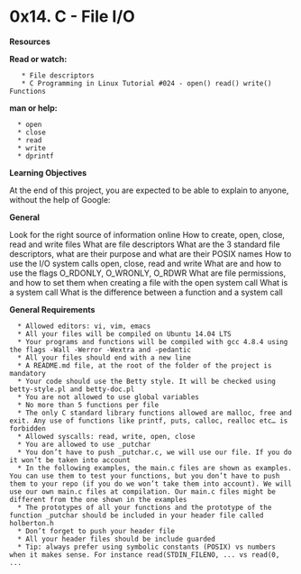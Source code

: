 # **0x14. C - File I/O**


**Resources**



**Read or watch:**

       * File descriptors
       * C Programming in Linux Tutorial #024 - open() read() write() Functions

**man or help:**

      * open
      * close
      * read
      * write
      * dprintf



**Learning Objectives**

At the end of this project, you are expected to be able to explain to anyone, without the help of Google:

**General**

Look for the right source of information online
How to create, open, close, read and write files
What are file descriptors
What are the 3 standard file descriptors, what are their purpose and what are their POSIX names
How to use the I/O system calls open, close, read and write
What are and how to use the flags O_RDONLY, O_WRONLY, O_RDWR
What are file permissions, and how to set them when creating a file with the open system call
What is a system call
What is the difference between a function and a system call


**General Requirements**



	  * Allowed editors: vi, vim, emacs
	  * All your files will be compiled on Ubuntu 14.04 LTS
	  * Your programs and functions will be compiled with gcc 4.8.4 using the flags -Wall -Werror -Wextra and -pedantic
	  * All your files should end with a new line
	  * A README.md file, at the root of the folder of the project is mandatory
	  * Your code should use the Betty style. It will be checked using betty-style.pl and betty-doc.pl
	  * You are not allowed to use global variables
	  * No more than 5 functions per file
	  * The only C standard library functions allowed are malloc, free and exit. Any use of functions like printf, puts, calloc, realloc etc… is forbidden
	  * Allowed syscalls: read, write, open, close
	  * You are allowed to use _putchar
	  * You don’t have to push _putchar.c, we will use our file. If you do it won’t be taken into account
	  * In the following examples, the main.c files are shown as examples. You can use them to test your functions, but you don’t have to push them to your repo (if you do we won’t take them into account). We will use our own main.c files at compilation. Our main.c files might be different from the one shown in the examples
	  * The prototypes of all your functions and the prototype of the function _putchar should be included in your header file called holberton.h
	  * Don’t forget to push your header file
	  * All your header files should be include guarded
	  * Tip: always prefer using symbolic constants (POSIX) vs numbers when it makes sense. For instance read(STDIN_FILENO, ... vs read(0, ...